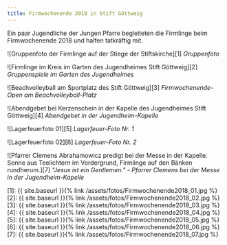 ```yaml
---
title: Firmwochenende 2018 in Stift Göttweig
---
```

Ein paar Jugendliche der Jungen Pfarre begleiteten die Firmlinge beim Firmwochenende 2018 und halfen tatkräftig mit.

![Gruppenfoto der Firmlinge auf der Stiege der Stiftskirche][1]
*Gruppenfoto*

![Firmlinge im Kreis im Garten des Jugendheimes Stift Göttweig][2]
*Gruppenspiele im Garten des Jugendheimes*

![Beachvolleyball am Sportplatz des Stift Göttweig][3]
*Firmwochenende-Open am Beachvolleyball-Platz*

![Abendgebet bei Kerzenschein in der Kapelle des Jugendheimes Stift Göttweig][4]
*Abendgebet in der Jugendheim-Kapelle*

![Lagerfeuerfoto 01][5]
*Lagerfeuer-Foto Nr. 1*

![Lagerfeuerfoto 02][6]
*Lagerfeuer-Foto Nr. 2*

![Pfarrer Clemens Abrahamowicz predigt bei der Messe in der Kapelle. Sonne aus Teelichtern im Vordergrund, Firmlinge auf den Bänken rundherum.][7]
*"Jesus ist ein Gentlemen." - Pfarrer Clemens bei der Messe in der Jugendheim-Kapelle*


[1]: {{ site.baseurl }}{% link /assets/fotos/Firmwochenende2018_01.jpg %}
[2]: {{ site.baseurl }}{% link /assets/fotos/Firmwochenende2018_02.jpg %}
[3]: {{ site.baseurl }}{% link /assets/fotos/Firmwochenende2018_03.jpg %}
[4]: {{ site.baseurl }}{% link /assets/fotos/Firmwochenende2018_04.jpg %}
[5]: {{ site.baseurl }}{% link /assets/fotos/Firmwochenende2018_05.jpg %}
[6]: {{ site.baseurl }}{% link /assets/fotos/Firmwochenende2018_06.jpg %}
[7]: {{ site.baseurl }}{% link /assets/fotos/Firmwochenende2018_07.jpg %}
